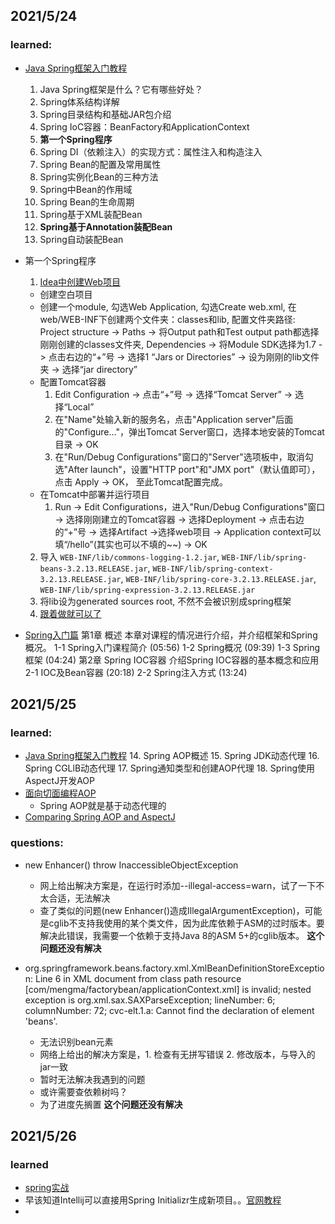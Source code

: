 ## 2021/5/24

### learned:

* [Java Spring框架入门教程](http://c.biancheng.net/spring/)
  1. Java Spring框架是什么？它有哪些好处？
  2. Spring体系结构详解
  3. Spring目录结构和基础JAR包介绍
  4. Spring IoC容器：BeanFactory和ApplicationContext
  5. **第一个Spring程序**
  6. Spring DI（依赖注入）的实现方式：属性注入和构造注入
  7. Spring Bean的配置及常用属性
  8. Spring实例化Bean的三种方法
  9. Spring中Bean的作用域
  10. Spring Bean的生命周期
  11. Spring基于XML装配Bean
  12. **Spring基于Annotation装配Bean**
  13. Spring自动装配Bean
 
* 第一个Spring程序
  1. [Idea中创建Web项目](https://www.cnblogs.com/yangyquin/p/5285272.html)
    - 创建空白项目
    - 创建一个module, 勾选Web Application, 勾选Create web.xml, 在web/WEB-INF下创建两个文件夹：classes和lib, 配置文件夹路径: Project structure -> Paths -> 将Output path和Test output path都选择刚刚创建的classes文件夹, Dependencies ->  将Module SDK选择为1.7 -> 点击右边的“+”号  -> 选择1 “Jars or Directories” -> 设为刚刚的lib文件夹 -> 选择“jar directory”
    - 配置Tomcat容器
      1. Edit Configuration -> 点击“+”号 -> 选择“Tomcat Server” -> 选择“Local”
      2. 在"Name"处输入新的服务名，点击"Application server"后面的"Configure..."，弹出Tomcat Server窗口，选择本地安装的Tomcat目录 -> OK 
      3. 在"Run/Debug Configurations"窗口的"Server"选项板中，取消勾选"After launch"，设置"HTTP port"和"JMX port"（默认值即可），点击 Apply -> OK， 至此Tomcat配置完成。
    - 在Tomcat中部署并运行项目 
      1. Run -> Edit Configurations，进入"Run/Debug Configurations"窗口 -> 选择刚刚建立的Tomcat容器 -> 选择Deployment -> 点击右边的“+”号 -> 选择Artifact ->选择web项目 -> Application context可以填“/hello”(其实也可以不填的~~) -> OK

  2. 导入 `WEB-INF/lib/commons-logging-1.2.jar`, `WEB-INF/lib/spring-beans-3.2.13.RELEASE.jar`, `WEB-INF/lib/spring-context-3.2.13.RELEASE.jar`, `WEB-INF/lib/spring-core-3.2.13.RELEASE.jar`, `WEB-INF/lib/spring-expression-3.2.13.RELEASE.jar`
  3. 将lib设为generated sources root, 不然不会被识别成spring框架
  4. [跟着做就可以了](http://c.biancheng.net/view/4251.html)

* [Spring入门篇](https://www.imooc.com/learn/196)
第1章 概述
本章对课程的情况进行介绍，并介绍框架和Spring概况。
 1-1 Spring入门课程简介 (05:56)
 1-2 Spring概况 (09:39)
 1-3 Spring框架 (04:24)
第2章 Spring IOC容器
介绍Spring IOC容器的基本概念和应用
 2-1 IOC及Bean容器 (20:18)
 2-2 Spring注入方式 (13:24)


## 2021/5/25

### learned:

* [Java Spring框架入门教程](http://c.biancheng.net/spring/)
  14. Spring AOP概述
  15. Spring JDK动态代理
  16. Spring CGLlB动态代理
  17. Spring通知类型和创建AOP代理
  18. Spring使用AspectJ开发AOP
* [面向切面编程AOP](https://www.zhihu.com/question/24863332)
  - Spring AOP就是基于动态代理的
* [Comparing Spring AOP and AspectJ](https://www.baeldung.com/spring-aop-vs-aspectj)



### questions:
* new Enhancer() throw InaccessibleObjectException
  - 网上给出解决方案是，在运行时添加--illegal-access=warn，试了一下不太合适，无法解决
  - 查了类似的问题(new Enhancer()造成IllegalArgumentException)，可能是cglib不支持我使用的某个类文件，因为此库依赖于ASM的过时版本。要解决此错误，我需要一个依赖于支持Java 8的ASM 5+的cglib版本。
  **这个问题还没有解决**
  
* org.springframework.beans.factory.xml.XmlBeanDefinitionStoreException: Line 6 in XML document from class path resource [com/mengma/factorybean/applicationContext.xml] is invalid; nested exception is org.xml.sax.SAXParseException; lineNumber: 6; columnNumber: 72; cvc-elt.1.a: Cannot find the declaration of element 'beans'.
  - 无法识别bean元素
  - 网络上给出的解决方案是，1. 检查有无拼写错误 2. 修改版本，与导入的jar一致
  - 暂时无法解决我遇到的问题
  - 或许需要查依赖树吗？
  - 为了进度先搁置
  **这个问题还没有解决**


## 2021/5/26
### learned
* [spring实战](https://potoyang.gitbook.io/spring-in-action-v5/)
* 早该知道Intellij可以直接用Spring Initializr生成新项目。。[官网教程](https://www.jetbrains.com/help/idea/spring-boot.html)
* 
